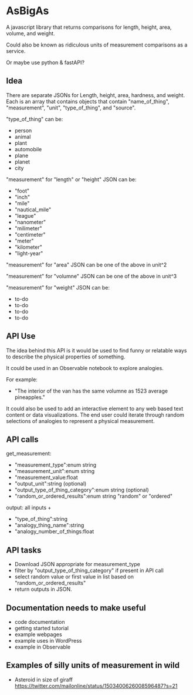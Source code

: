 # AsBigAs
A javascript library that returns comparisons for length, height, area, volume, and weight.

Could also be known as ridiculous units of measurement comparisons as a service.

Or maybe use python & fastAPI?

## Idea
There are separate JSONs for Length, height, area, hardness, and weight. Each is an array that contains objects that contain "name_of_thing", "measurement", "unit", "type_of_thing", and "source".

"type_of_thing" can be:
- person
- animal
- plant
- automobile
- plane
- planet
- city

"measurement" for "length" or "height" JSON can be:
- "foot"
- "inch"
- "mile"
- "nautical_mile"
- "league"
- "nanometer"
- "milimeter"
- "centimeter"
- "meter"
- "kilometer"
- "light-year"

"measurement" for "area" JSON can be one of the above in unit^2

"measurement" for "volumne" JSON can be one of the above in unit^3


"measurement" for "weight" JSON can be:
- to-do
- to-do
- to-do
- to-do

## API Use
The idea behind this API is it would be used to find funny or relatable ways to describe the physical properties of something. 

It could be used in an Observable notebook to explore analogies. 

For example: 
- "The interior of the van has the same volumne as 1523 average pineapples."

It could also be used to add an interactive element to any web based text content or data visualizations. The end user could iterate through random selections of analogies to represent a physical measurement. 


## API calls

get_measurement:
- "measurement_type":enum string
- "measurement_unit":enum string
- "measurement_value:float
- "output_unit":string (optional)
- "output_type_of_thing_category":enum string (optional)
- "random_or_ordered_results":enum string "random" or "ordered"

output:
all inputs +
- "type_of_thing":string
- "analogy_thing_name":string
- "analogy_number_of_things:float

## API tasks
- Download JSON appropriate for measurement_type
- filter by "output_type_of_thing_category" if present in API call
- select random value or first value in list based on "random_or_ordered_results"
- return outputs in JSON.

## Documentation needs to make useful
- code documentation
- getting started tutorial
- example webpages
- example uses in WordPress
- example in Observable

## Examples of silly units of measurement in wild
- Asteroid in size of giraff https://twitter.com/mailonline/status/1503400626008596487?s=21

